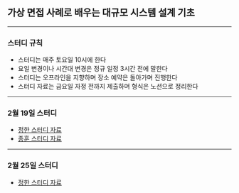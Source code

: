 ## 가상 면접 사례로 배우는 대규모 시스템 설계 기초

------

### 스터디 규칙
* 스터디는 매주 토요일 10시에 한다
* 요일 변경이나 시간대 변경은 정규 일정 3시간 전에 말한다
* 스터디는 오프라인을 지향하며 장소 예약은 돌아가며 진행한다
* 스터디 자료는 금요일 자정 전까지 제출하며 형식은 노션으로 정리한다

----------

### 2월 19일 스터디
* [정한 스터디 자료](https://wobbly-smell-e1c.notion.site/1-793cc8df411f48faba9e2405b209b0b5)
* [종훈 스터디 자료](https://jealous-texture-9af.notion.site/1543fba7c8a646a9a499b7073862de54)

----------

### 2월 25일 스터디
* [정한 스터디 자료](https://wobbly-smell-e1c.notion.site/2-8a53e7c37a734c3ca46b038355a0d101)
